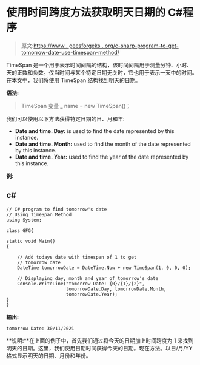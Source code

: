 # 使用时间跨度方法获取明天日期的 C#程序

> 原文:[https://www . geesforgeks . org/c-sharp-program-to-get-tomorrow-date-use-timespan-method/](https://www.geeksforgeeks.org/c-sharp-program-to-get-tomorrows-date-using-timespan-method/)

TimeSpan 是一个用于表示时间间隔的结构，该时间间隔用于测量分钟、小时、天的正数和负数。仅当时间与某个特定日期无关时，它也用于表示一天中的时间。在本文中，我们将使用 TimeSpan 结构找到明天的日期。

**语法:**

> TimeSpan 变量 _ name = new TimeSpan()；

我们可以使用以下方法获得特定日期的日、月和年:

*   **Date and time. Day:** is used to find the date represented by this instance.
*   **Date and time. Month:** used to find the month of the date represented by this instance.
*   **Date and time. Year:** used to find the year of the date represented by this instance.

**例:**

## c#

```
// C# program to find tomorrow's date
// Using TimeSpan Method
using System;

class GFG{

static void Main()
{

    // Add todays date with timespan of 1 to get
    // tomorrow date
    DateTime tomorrowDate = DateTime.Now + new TimeSpan(1, 0, 0, 0);

    // Displaying day, month and year of tomorrow's date
    Console.WriteLine("tomorrow Date: {0}/{1}/{2}",
                      tomorrowDate.Day, tomorrowDate.Month,
                      tomorrowDate.Year);
}
}
```

**输出:**

```
tomorrow Date: 30/11/2021
```

**说明:**在上面的例子中，首先我们通过将今天的日期加上时间跨度为 1 来找到明天的日期。这里，我们使用日期时间获得今天的日期。现在方法。以日/月/YY 格式显示明天的日期、月份和年份。